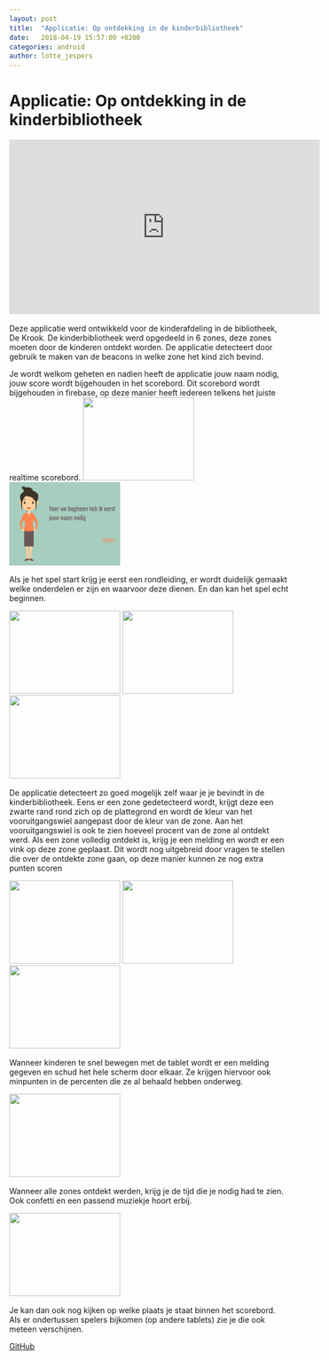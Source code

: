 ```yaml
---
layout: post
title:  "Applicatie: Op ontdekking in de kinderbibliotheek"
date:   2018-04-19 15:57:00 +0200
categories: android
author: lotte_jespers
---
```


# Applicatie: Op ontdekking in de kinderbibliotheek

<iframe width="560" height="315" src="https://www.youtube.com/embed/OTEOj9tQghM" frameborder="0" allow="autoplay; encrypted-media" allowfullscreen></iframe>

Deze applicatie werd ontwikkeld voor de kinderafdeling in de bibliotheek, De Krook. De kinderbibliotheek werd opgedeeld in 6 zones, deze zones moeten door de kinderen ontdekt worden. De applicatie detecteert door gebruik te maken van de beacons in welke zone het kind zich bevind. 

Je wordt welkom geheten en nadien heeft de applicatie jouw naam nodig, jouw score wordt bijgehouden in het scorebord. Dit scorebord wordt bijgehouden in firebase, op deze manier heeft iedereen telkens het juiste realtime scorebord. 
<img  width="200" height="150" src="/BeaconDocumentatie/images/bibontdekking/hallo.png">
<img width="200" height="150" src="/images/bibontdekking/naam.png">

Als je het spel start krijg je eerst een rondleiding, er wordt duidelijk gemaakt welke onderdelen er zijn en waarvoor deze dienen. En dan kan het spel echt beginnen. 

<img width="200" height="150" src="/BeaconDocumentatie/images/bibontdekking/snelheidwiel.png">
<img width="200" height="150" src="/BeaconDocumentatie/images/bibontdekking/plattegrond.png">
<img width="200" height="150" src="/BeaconDocumentatie/images/bibontdekking/vooruitgang.png">

De applicatie detecteert zo goed mogelijk zelf waar je je bevindt in de kinderbibliotheek. Eens er een zone gedetecteerd wordt, krijgt deze een zwarte rand rond zich op de plattegrond en wordt de kleur van het vooruitgangswiel aangepast door de kleur van de zone. Aan het vooruitgangswiel is ook te zien hoeveel procent van de zone al ontdekt werd. Als een zone volledig ontdekt is, krijg je een melding en wordt er een vink op deze zone geplaast. Dit wordt nog uitgebreid door vragen te stellen die over de ontdekte zone gaan, op deze manier kunnen ze nog extra punten scoren

<img width="200" height="150" src="/BeaconDocumentatie/images/bibontdekking/speelscherm.png">
<img width="200" height="150" src="/BeaconDocumentatie/images/bibontdekking/voltooid.png">
<img width="200" height="150" src="/BeaconDocumentatie/images/bibontdekking/melding.png">

Wanneer kinderen te snel bewegen met de tablet wordt er een melding gegeven en schud het hele scherm door elkaar. Ze krijgen hiervoor ook minpunten in de percenten die ze al behaald hebben onderweg. 

<img width="200" height="150" src="/BeaconDocumentatie/images/bibontdekking/snelheid.png">

Wanneer alle zones ontdekt werden, krijg je de tijd die je nodig had te zien. Ook confetti en een passend muziekje hoort erbij.

<img width="200" height="150" src="/BeaconDocumentatie/images/bibontdekking/score.png">

Je kan dan ook nog kijken op welke plaats je staat binnen het scorebord. Als er ondertussen spelers bijkomen (op andere tablets) zie je die ook meteen verschijnen. 

<a target="_blank" href="https://github.com/lab9k/BibZoneOntdekken">GitHub</a><br>

